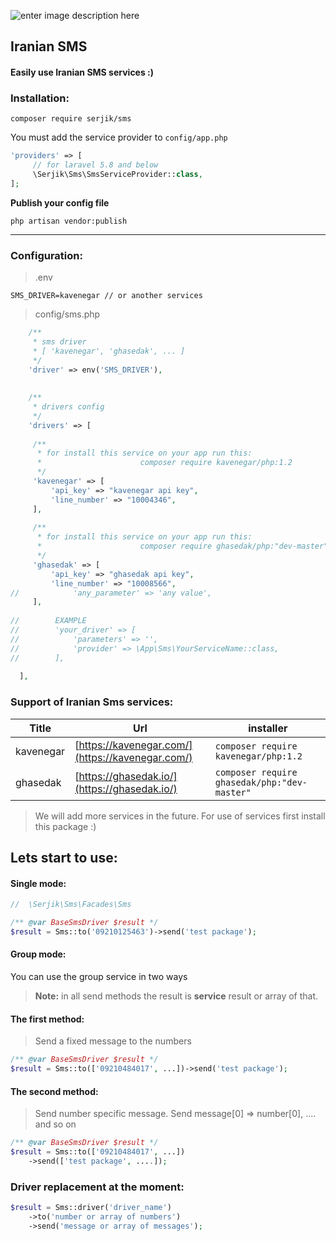 ﻿![enter image description here](http://s7.picofile.com/file/8386817642/photo_2020_02_01_21_46_04.jpg)


## Iranian SMS

#### Easily use Iranian SMS services :)

### Installation:
```
composer require serjik/sms
```
You must add the service provider to `config/app.php`
```php
'providers' => [
	 // for laravel 5.8 and below
	 \Serjik\Sms\SmsServiceProvider::class,
];
```

**Publish your config file**

```
php artisan vendor:publish
```
<hr>

### Configuration:
> .env
```env
SMS_DRIVER=kavenegar // or another services
```

> config/sms.php
```php
    /**  
     * sms driver 
     * [ 'kavenegar', 'ghasedak', ... ] 
     */  
    'driver' => env('SMS_DRIVER'),  
  
  
    /**  
     * drivers config 
     */  
    'drivers' => [
      
     /**  
      * for install this service on your app run this: 
      *                      composer require kavenegar/php:1.2 
      */  
     'kavenegar' => [  
         'api_key' => "kavenegar api key",  
         'line_number' => "10004346",  
     ],
       
     /**  
      * for install this service on your app run this: 
      *                      composer require ghasedak/php:"dev-master" 
      */  
     'ghasedak' => [  
         'api_key' => "ghasedak api key",  
         'line_number' => "10008566",  
//            'any_parameter' => 'any value',  
     ],  
  
//        EXAMPLE  
//        'your_driver' => [  
//            'parameters' => '',  
//            'provider' => \App\Sms\YourServiceName::class,  
//        ],  
  
  ],
```
### Support of Iranian Sms services:
| Title | Url                        | installer |
|-------|----------------------------|-----------|
| kavenegar | [https://kavenegar.com/](https://kavenegar.com/) | `composer require kavenegar/php:1.2` |
| ghasedak | [https://ghasedak.io/](https://ghasedak.io/) | `composer require ghasedak/php:"dev-master"`

> We will add more services in the future.
> For use of services first install this package :)


## Lets start to use:

#### Single mode:

```php
//	\Serjik\Sms\Facades\Sms

/** @var BaseSmsDriver $result */
$result = Sms::to('09210125463')->send('test package');
```

#### Group mode:

 You can use the group service in two ways
> **Note:** in all send methods the result is **service** result or array of that.
 
#### The first method:
> Send a fixed message to the numbers
```php
/** @var BaseSmsDriver $result */
$result = Sms::to(['09210484017', ...])->send('test package');
```

#### The second method:
> Send number specific message.
> Send message[0] => number[0], .... and so on
```php
/** @var BaseSmsDriver $result */
$result = Sms::to(['09210484017', ...])
	->send(['test package', ....]);
```


### Driver replacement at the moment:

```php
$result = Sms::driver('driver_name')
	->to('number or array of numbers')
	->send('message or array of messages');
```
